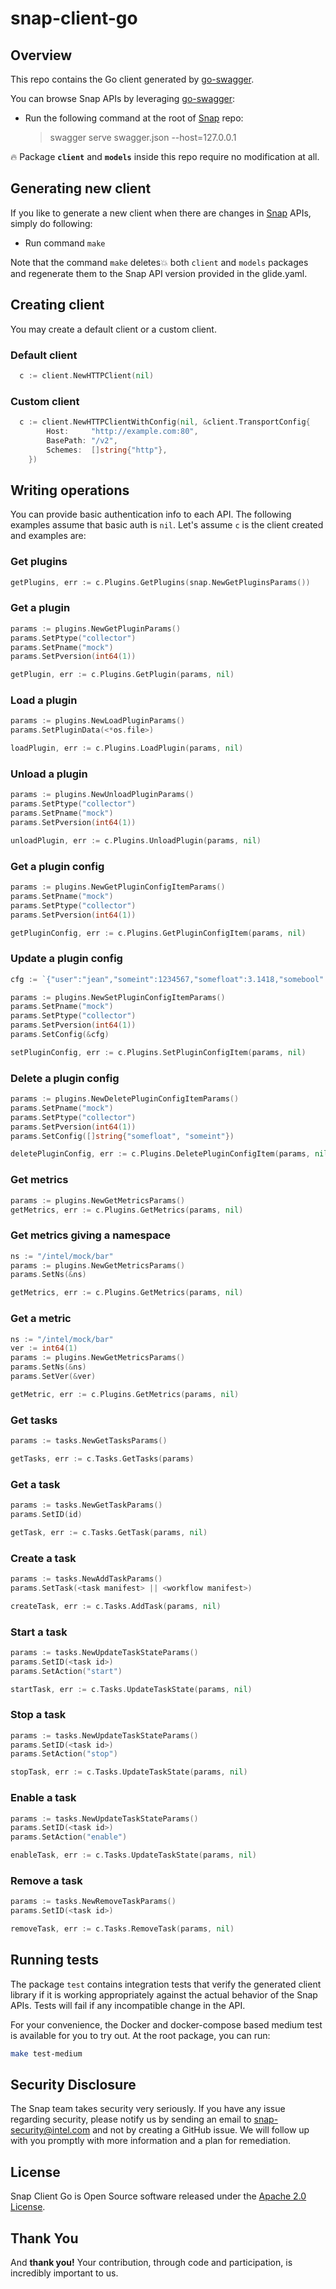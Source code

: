 # snap-client-go

## Overview

This repo contains the Go client generated by [go-swagger](https://github.com/go-swagger/go-swagger). 

You can browse Snap APIs by leveraging [go-swagger](https://github.com/go-swagger/go-swagger):

* Run the following command at the root of [Snap](https://github.com/intelsdi-x/snap) repo:
  > swagger serve swagger.json --host=127.0.0.1

:fire: Package **`client`** and **`models`** inside this repo require no modification at all.

## Generating new client
If you like to generate a new client when there are changes in [Snap](https://github.com/intelsdi-x/snap) APIs, simply do following:

* Run command `make`

Note that the command `make` deletes:boom: both `client` and `models` packages and regenerate them to the Snap API version provided in the glide.yaml.

## Creating client

You may create a default client or a custom client.

### Default client

```go
  c := client.NewHTTPClient(nil)
```

### Custom client

```go
  c := client.NewHTTPClientWithConfig(nil, &client.TransportConfig{
		Host:     "http://example.com:80",
		BasePath: "/v2",
		Schemes:  []string{"http"},
	})
```

## Writing operations

You can provide basic authentication info to each API. The following examples assume that basic auth is `nil`. Let's assume `c` is the client created and examples are:

### Get plugins

```go
getPlugins, err := c.Plugins.GetPlugins(snap.NewGetPluginsParams())
```

### Get a plugin

```go
params := plugins.NewGetPluginParams()
params.SetPtype("collector")
params.SetPname("mock")
params.SetPversion(int64(1))

getPlugin, err := c.Plugins.GetPlugin(params, nil)
```

### Load a plugin

```go
params := plugins.NewLoadPluginParams()
params.SetPluginData(<*os.file>)

loadPlugin, err := c.Plugins.LoadPlugin(params, nil)
```

### Unload a plugin

```go
params := plugins.NewUnloadPluginParams()
params.SetPtype("collector")
params.SetPname("mock")
params.SetPversion(int64(1))

unloadPlugin, err := c.Plugins.UnloadPlugin(params, nil)
```

### Get a plugin config

```go
params := plugins.NewGetPluginConfigItemParams()
params.SetPname("mock")
params.SetPtype("collector")
params.SetPversion(int64(1))

getPluginConfig, err := c.Plugins.GetPluginConfigItem(params, nil)
```

### Update a plugin config

```go
cfg := `{"user":"jean","someint":1234567,"somefloat":3.1418,"somebool":false}`

params := plugins.NewSetPluginConfigItemParams()
params.SetPname("mock")
params.SetPtype("collector")
params.SetPversion(int64(1))
params.SetConfig(&cfg)

setPluginConfig, err := c.Plugins.SetPluginConfigItem(params, nil)
```

### Delete a plugin config

```go
params := plugins.NewDeletePluginConfigItemParams()
params.SetPname("mock")
params.SetPtype("collector")
params.SetPversion(int64(1))
params.SetConfig([]string{"somefloat", "someint"})

deletePluginConfig, err := c.Plugins.DeletePluginConfigItem(params, nil)
```

### Get metrics

```go
params := plugins.NewGetMetricsParams()
getMetrics, err := c.Plugins.GetMetrics(params, nil)
```

### Get metrics giving a namespace

```go
ns := "/intel/mock/bar"
params := plugins.NewGetMetricsParams()
params.SetNs(&ns)

getMetrics, err := c.Plugins.GetMetrics(params, nil)
```

### Get a metric

```go
ns := "/intel/mock/bar"
ver := int64(1)
params := plugins.NewGetMetricsParams()
params.SetNs(&ns)
params.SetVer(&ver)

getMetric, err := c.Plugins.GetMetrics(params, nil)
```

### Get tasks

```go
params := tasks.NewGetTasksParams()

getTasks, err := c.Tasks.GetTasks(params)
```

### Get a task

```go
params := tasks.NewGetTaskParams()
params.SetID(id)

getTask, err := c.Tasks.GetTask(params, nil)
```

### Create a task

```go
params := tasks.NewAddTaskParams()
params.SetTask(<task manifest> || <workflow manifest>)

createTask, err := c.Tasks.AddTask(params, nil)
```

### Start a task

```go
params := tasks.NewUpdateTaskStateParams()
params.SetID(<task id>)
params.SetAction("start")

startTask, err := c.Tasks.UpdateTaskState(params, nil)
```

### Stop a task

```go
params := tasks.NewUpdateTaskStateParams()
params.SetID(<task id>)
params.SetAction("stop")

stopTask, err := c.Tasks.UpdateTaskState(params, nil)
```

### Enable a task

```go
params := tasks.NewUpdateTaskStateParams()
params.SetID(<task id>)
params.SetAction("enable")

enableTask, err := c.Tasks.UpdateTaskState(params, nil)
```

### Remove a task

```go
params := tasks.NewRemoveTaskParams()
params.SetID(<task id>)

removeTask, err := c.Tasks.RemoveTask(params, nil)
```

## Running tests

The package `test` contains integration tests that verify the generated client library if it is working appropriately against the actual behavior of the Snap APIs. Tests will fail if any incompatible change in the API.

For your convenience, the Docker and docker-compose based medium test is available for you to try out.  At the root package, you can run:  

```sh
make test-medium
```

## Security Disclosure

The Snap team takes security very seriously. If you have any issue regarding security, please notify us by sending an email to snap-security@intel.com
and not by creating a GitHub issue. We will follow up with you promptly with more information and a plan for remediation.

## License
Snap Client Go is Open Source software released under the [Apache 2.0 License](LICENSE).

## Thank You
And **thank you!** Your contribution, through code and participation, is incredibly important to us.